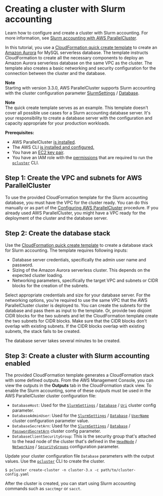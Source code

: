 # Creating a cluster with Slurm accounting<a name="tutorials_07_slurm-accounting-v3"></a>

Learn how to configure and create a cluster with Slurm accounting\. For more information, see [Slurm accounting with AWS ParallelCluster](slurm-accounting-v3.md)\.

In this tutorial, you use a [CloudFormation quick create template](https://us-east-1.console.aws.amazon.com/cloudformation/home?region=us-east-1#/stacks/create/review?stackName=pcluster-slurm-db&templateURL=https://us-east-1-aws-parallelcluster.s3.amazonaws.com/templates/1-click/serverless-database.yaml) to create an [Amazon Aurora](https://docs.aws.amazon.com/AmazonRDS/latest/AuroraUserGuide/CHAP_AuroraOverview.html) for MySQL serverless database\. The template instructs CloudFormation to create all the necessary components to deploy an Amazon Aurora serverless database on the same VPC as the cluster\. The template also creates a basic networking and security configuration for the connection between the cluster and the database\.

**Note**  
Starting with version 3\.3\.0, AWS ParallelCluster supports Slurm accounting with the cluster configuration parameter [SlurmSettings](Scheduling-v3.md#Scheduling-v3-SlurmSettings) / [Database](Scheduling-v3.md#Scheduling-v3-SlurmSettings-Database)\.

**Note**  
The quick create template serves as an example\. This template doesn't cover all possible use cases for a Slurm accounting database server\. It's your responsibility to create a database server with the configuration and capacity appropriate for your production workloads\.

**Prerequisites:**
+ AWS ParallelCluster [is installed](install-v3-parallelcluster.md)\.
+ The AWS CLI [is installed and configured\.](https://docs.aws.amazon.com/cli/latest/userguide/getting-started-install.html)
+ You have an [EC2 key pair](https://docs.aws.amazon.com/AWSEC2/latest/UserGuide/ec2-key-pairs.html)\.
+ You have an IAM role with the [permissions](iam-roles-in-parallelcluster-v3.md#iam-roles-in-parallelcluster-v3-example-user-policies) that are required to run the [`pcluster`](pcluster-v3.md) CLI\.

## Step 1: Create the VPC and subnets for AWS ParallelCluster<a name="slurm-accounting-vpc-v3"></a>

To use the provided CloudFormation template for the Slurm accounting database, you must have the VPC for the cluster ready\. You can do this manually or as part of the [Configuring AWS ParallelCluster](install-v3-configuring.md) procedure\. If you already used AWS ParallelCluster, you might have a VPC ready for the deployment of the cluster and the database server\.

## Step 2: Create the database stack<a name="slurm-accounting-db-stack-v3"></a>

Use the [CloudFormation quick create template](https://us-east-1.console.aws.amazon.com/cloudformation/home?region=us-east-1#/stacks/create/review?stackName=pcluster-slurm-db&templateURL=https://us-east-1-aws-parallelcluster.s3.amazonaws.com/templates/1-click/serverless-database.yaml) to create a database stack for Slurm accounting\. The template requires following inputs:
+ Database server credentials, specifically the admin user name and password\.
+ Sizing of the Amazon Aurora serverless cluster\. This depends on the expected cluster loading\.
+ Networking parameters, specifically the target VPC and subnets or CIDR blocks for the creation of the subnets\.

Select appropriate credentials and size for your database server\. For the networking options, you're required to use the same VPC that the AWS ParallelCluster cluster is deployed to\. You can create the subnets for the database and pass them as input to the template\. Or, provide two disjoint CIDR blocks for the two subnets and let the CloudFormation template create the two subnets for CIDR blocks\. Make sure that the CIDR blocks don't overlap with existing subnets\. If the CIDR blocks overlap with existing subnets, the stack fails to be created\.

The database server takes several minutes to be created\.

## Step 3: Create a cluster with Slurm accounting enabled<a name="slurm-accounting-create-cluster-v3"></a>

The provided CloudFormation template generates a CloudFormation stack with some defined outputs\. From the AWS Management Console, you can view the outputs in the **Outputs** tab in the CloudFormation stack view\. To enable the Slurm accounting, some of these outputs must be used in the AWS ParallelCluster cluster configuration file:
+ `DatabaseHost`: Used for the [`SlurmSettings`](Scheduling-v3.md#Scheduling-v3-SlurmSettings) / [`Database`](Scheduling-v3.md#Scheduling-v3-SlurmSettings-Database) / [`Uri`](Scheduling-v3.md#yaml-Scheduling-SlurmSettings-Database-Uri) cluster config parameter\.
+ `DatabaseAdminUser`: Used for the [`SlurmSettings`](Scheduling-v3.md#Scheduling-v3-SlurmSettings) / [`Database`](Scheduling-v3.md#Scheduling-v3-SlurmSettings-Database) / [`UserName`](Scheduling-v3.md#yaml-Scheduling-SlurmSettings-Database-UserName) cluster configuration parameter value\.
+ `DatabaseSecretArn`: Used for the [`SlurmSettings`](Scheduling-v3.md#Scheduling-v3-SlurmSettings) / [`Database`](Scheduling-v3.md#Scheduling-v3-SlurmSettings-Database) / [`PasswordSecretArn`](Scheduling-v3.md#yaml-Scheduling-SlurmSettings-Database-PasswordSecretArn) cluster config parameter\.
+ `DatabaseClientSecurityGroup`: This is the security group that's attached to the head node of the cluster that's defined in the [`HeadNode`](HeadNode-v3.md) / [`Networking`](HeadNode-v3.md#HeadNode-v3-Networking) / [`SecurityGroups`](HeadNode-v3.md#yaml-HeadNode-Networking-SecurityGroups) configuration parameter\.

Update your cluster configuration file `Database` parameters with the output values\. Use the [`pcluster`](pcluster-v3.md) CLI to create the cluster\.

```
$ pcluster create-cluster -n cluster-3.x -c path/to/cluster-config.yaml
```

After the cluster is created, you can start using Slurm accounting commands such as `sacctmgr` or `sacct`\.